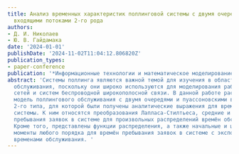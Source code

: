 ```yaml
---
title: Анализ временных характеристик поллинговой системы с двумя очередями и пуассоновскими
  входящими потоками 2-го рода
authors:
- Д. И. Николаев
- Ю. В. Гайдамака
date: '2024-01-01'
publishDate: '2024-11-02T11:04:12.806820Z'
publication_types:
- paper-conference
publication: '*Информационные технологии и математическое моделирование (ITMM 2024)*'
abstract: 'Системы поллинга являются важной темой для изучения в области теории массового
  обслуживания, поскольку они широко используются для моделирования работы современных
  сетей и систем беспроводной широкополосной связи. В данной работе рассматривается
  модель поллингового обслуживания с двумя очередями и пуассоновскими входящими потоками
  2-го типа, для которой были получены аналитические выражения для временных характеристик
  системы. К ним относятся преобразования Лапласа-Стилтьеса, средние и дисперсии времён
  пребывания заявок в системе для произвольных распределений времён обслуживания.
  Кроме того, представлены функции распределения, а также начальные и центральные
  моменты любого порядка для времён пребывания заявок в системе с экспоненциальными
  временами обслуживания. '
---
```

